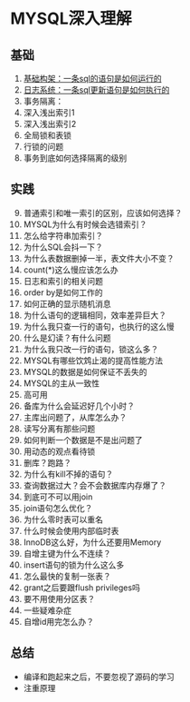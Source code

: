 # MYSQL深入理解

## 基础

1. [基础构架：一条sql的语句是如何运行的](./Easy/一条SQL语句是如何执行的.md)
2. [日志系统：一条sql更新语句是如何执行的](./Easy/一条SQL更新语句是如何执行的.md)
3. 事务隔离：
4. 深入浅出索引1
5. 深入浅出索引2
6. 全局锁和表锁
7. 行锁的问题
8. 事务到底如何选择隔离的级别

## 实践

9. 普通索引和唯一索引的区别，应该如何选择？
10. MYSQL为什么有时候会选错索引？
11. 怎么给字符串加索引？
12. 为什么SQL会抖一下？
13. 为什么表数据删掉一半，表文件大小不变？
14. count(*)这么慢应该怎么办
15. 日志和索引的相关问题
16. order by是如何工作的
17. 如何正确的显示随机消息
18. 为什么语句的逻辑相同，效率差异巨大？
19. 为什么我只查一行的语句，也执行的这么慢
20. 什么是幻读？有什么问题
21. 为什么我只改一行的语句，锁这么多？
22. MYSQL有哪些饮鸩止渴的提高性能方法
23. MYSQL的数据是如何保证不丢失的
24. MYSQL的主从一致性
25. 高可用
26. 备库为什么会延迟好几个小时？
27. 主库出问题了，从库怎么办？
28. 读写分离有那些问题
29. 如何判断一个数据是不是出问题了
30. 用动态的观点看待锁
31. 删库？跑路？
32. 为什么有kill不掉的语句？
33. 查询数据过大？会不会数据库内存爆了？
34. 到底可不可以用join
35. join语句怎么优化？
36. 为什么零时表可以重名
37. 什么时候会使用内部临时表
38. InnoDB这么好，为什么还要用Memory
39. 自增主键为什么不连续？
40. insert语句的锁为什么这么多
41. 怎么最快的复制一张表？
42. grant之后要跟flush privileges吗
43. 要不用使用分区表？
44. 一些疑难杂症
45. 自增id用完怎么办？

## 总结

+ 编译和跑起来之后，不要忽视了源码的学习
+ 注重原理